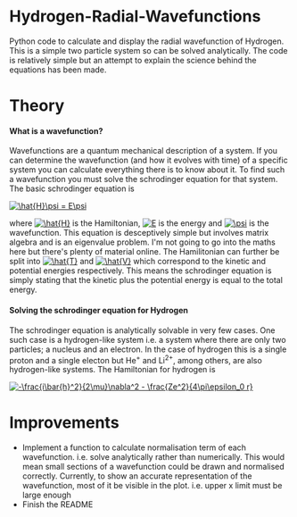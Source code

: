 # Hydrogen-Radial-Wavefunctions
Python code to calculate and display the radial wavefunction of Hydrogen. This is a simple two particle system so can be solved analytically. The code is relatively simple but an attempt to explain the science behind the equations has been made.

# Theory
#### What is a wavefunction?
Wavefunctions are a quantum mechanical description of a system. If you can determine the wavefunction (and how it evolves with time) of a specific system you can calculate everything there is to know about it. To find such a wavefunction you must solve the schrodinger equation for that system. The basic schrodinger equation is

<a href="https://www.codecogs.com/eqnedit.php?latex=\hat{H}\psi&space;=&space;E\psi" target="_blank"><img src="https://latex.codecogs.com/gif.latex?\hat{H}\psi&space;=&space;E\psi" title="\hat{H}\psi = E\psi" /></a>

where <a href="https://www.codecogs.com/eqnedit.php?latex=\hat{H}" target="_blank"><img src="https://latex.codecogs.com/gif.latex?\hat{H}" title="\hat{H}" /></a> is the Hamiltonian, <a href="https://www.codecogs.com/eqnedit.php?latex=E" target="_blank"><img src="https://latex.codecogs.com/gif.latex?E" title="E" /></a> is the energy and <a href="https://www.codecogs.com/eqnedit.php?latex=\psi" target="_blank"><img src="https://latex.codecogs.com/gif.latex?\psi" title="\psi" /></a> is the wavefunction. This equation is desceptively simple but involves matrix algebra and is an eigenvalue problem. I'm not going to go into the maths here but there's plenty of material online. The Hamilitonian can further be split into <a href="https://www.codecogs.com/eqnedit.php?latex=\hat{T}" target="_blank"><img src="https://latex.codecogs.com/gif.latex?\hat{T}" title="\hat{T}" /></a> and <a href="https://www.codecogs.com/eqnedit.php?latex=\hat{V}" target="_blank"><img src="https://latex.codecogs.com/gif.latex?\hat{V}" title="\hat{V}" /></a> which correspond to the kinetic and potential energies respectively. This means the schrodinger equation is simply stating that the kinetic plus the potential energy is equal to the total energy.

#### Solving the schrodinger equation for Hydrogen
The schrodinger equation is analytically solvable in very few cases. One such case is a hydrogen-like system i.e. a system where there are only two particles; a nucleus and an electron. In the case of hydrogen this is a single proton and a single electon but He<sup>+</sup> and Li<sup>2+</sup>, among others, are also hydrogen-like systems. The Hamiltonian for hydrogen is

<a href="https://www.codecogs.com/eqnedit.php?latex=-\frac{i\bar{h}^2}{2\mu}\nabla^2&space;-&space;\frac{Ze^2}{4\pi\epsilon_0&space;r}" target="_blank"><img src="https://latex.codecogs.com/gif.latex?-\frac{i\bar{h}^2}{2\mu}\nabla^2&space;-&space;\frac{Ze^2}{4\pi\epsilon_0&space;r}" title="-\frac{i\bar{h}^2}{2\mu}\nabla^2 - \frac{Ze^2}{4\pi\epsilon_0 r}" /></a>

# Improvements
- Implement a function to calculate normalisation term of each wavefunction. i.e. solve analytically rather than numerically. This would mean small sections of a wavefunction could be drawn and normalised correctly. Currently, to show an accurate representation of the wavefunction, most of it be visible in the plot. i.e. upper x limit must be large enough
- Finish the README
